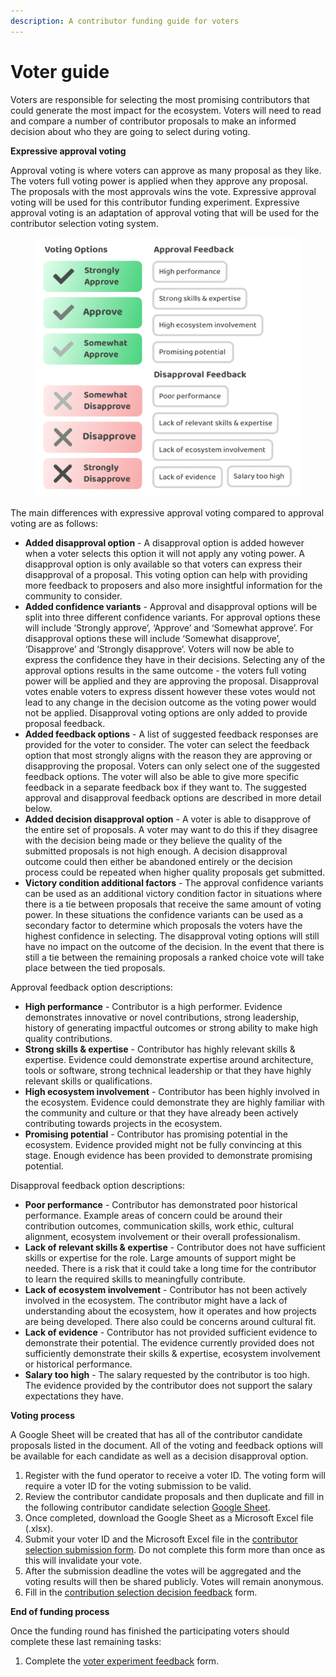```yaml
---
description: A contributor funding guide for voters
---
```


# Voter guide

Voters are responsible for selecting the most promising contributors that could generate the most impact for the ecosystem. Voters will need to read and compare a number of contributor proposals to make an informed decision about who they are going to select during voting.



**Expressive approval voting**

Approval voting is where voters can approve as many proposal as they like. The voters full voting power is applied when they approve any proposal. The proposals with the most approvals wins the vote. Expressive approval voting will be used for this contributor funding experiment. Expressive approval voting is an adaptation of approval voting that will be used for the contributor selection voting system.

<div align="left">

<figure><img src="../.gitbook/assets/expressive-approval-voting-contributor-example.png" alt="" width="563"><figcaption></figcaption></figure>

</div>

The main differences with expressive approval voting compared to approval voting are as follows:

* **Added disapproval option** - A disapproval option is added however when a voter selects this option it will not apply any voting power. A disapproval option is only available so that voters can express their disapproval of a proposal. This voting option can help with providing more feedback to proposers and also more insightful information for the community to consider.
* **Added confidence variants** - Approval and disapproval options will be split into three different confidence variants. For approval options these will include ‘Strongly approve’, ‘Approve’ and ‘Somewhat approve’. For disapproval options these will include ‘Somewhat disapprove’, ‘Disapprove’ and ‘Strongly disapprove’. Voters will now be able to express the confidence they have in their decisions. Selecting any of the approval options results in the same outcome - the voters full voting power will be applied and they are approving the proposal. Disapproval votes enable voters to express dissent however these votes would not lead to any change in the decision outcome as the voting power would not be applied. Disapproval voting options are only added to provide proposal feedback.
* **Added feedback options** - A list of suggested feedback responses are provided for the voter to consider. The voter can select the feedback option that most strongly aligns with the reason they are approving or disapproving the proposal. Voters can only select one of the suggested feedback options. The voter will also be able to give more specific feedback in a separate feedback box if they want to. The suggested approval and disapproval feedback options are described in more detail below.
* **Added decision disapproval option** - A voter is able to disapprove of the entire set of proposals. A voter may want to do this if they disagree with the decision being made or they believe the quality of the submitted proposals is not high enough. A decision disapproval outcome could then either be abandoned entirely or the decision process could be repeated when higher quality proposals get submitted.
* **Victory condition additional factors** - The approval confidence variants can be used as an additional victory condition factor in situations where there is a tie between proposals that receive the same amount of voting power. In these situations the confidence variants can be used as a secondary factor to determine which proposals the voters have the highest confidence in selecting. The disapproval voting options will still have no impact on the outcome of the decision. In the event that there is still a tie between the remaining proposals a ranked choice vote will take place between the tied proposals.



Approval feedback option descriptions:

* **High performance** - Contributor is a high performer. Evidence demonstrates innovative or novel contributions, strong leadership, history of generating impactful outcomes or strong ability to make high quality contributions.
* **Strong skills & expertise** - Contributor has highly relevant skills & expertise. Evidence could demonstrate expertise around architecture, tools or software, strong technical leadership or that they have highly relevant skills or qualifications.
* **High ecosystem involvement** - Contributor has been highly involved in the ecosystem. Evidence could demonstrate they are highly familiar with the community and culture or that they have already been actively contributing towards projects in the ecosystem.
* **Promising potential** - Contributor has promising potential in the ecosystem. Evidence provided might not be fully convincing at this stage. Enough evidence has been provided to demonstrate promising potential.



Disapproval feedback option descriptions:

* **Poor performance** - Contributor has demonstrated poor historical performance. Example areas of concern could be around their contribution outcomes, communication skills, work ethic, cultural alignment, ecosystem involvement or their overall professionalism.
* **Lack of relevant skills & expertise** - Contributor does not have sufficient skills or expertise for the role. Large amounts of support might be needed. There is a risk that it could take a long time for the contributor to learn the required skills to meaningfully contribute.
* **Lack of ecosystem involvement** - Contributor has not been actively involved in the ecosystem. The contributor might have a lack of understanding about the ecosystem, how it operates and how projects are being developed. There also could be concerns around cultural fit.
* **Lack of evidence** - Contributor has not provided sufficient evidence to demonstrate their potential. The evidence currently provided does not sufficiently demonstrate their skills & expertise, ecosystem involvement or historical performance.
* **Salary too high** - The salary requested by the contributor is too high. The evidence provided by the contributor does not support the salary expectations they have.



**Voting process**

A Google Sheet will be created that has all of the contributor candidate proposals listed in the document. All of the voting and feedback options will be available for each candidate as well as a decision disapproval option.

1. Register with the fund operator to receive a voter ID. The voting form will require a voter ID for the voting submission to be valid.
2. Review the contributor candidate proposals and then duplicate and fill in the following contributor candidate selection [Google Sheet](https://docs.google.com/spreadsheets/d/1\_zcD70njyQFBaA6qXIIfudS1hEhlMo3zZ5035py3Nwg/edit?usp=sharing).
3. Once completed, download the Google Sheet as a Microsoft Excel file (.xlsx).
4. Submit your voter ID and the Microsoft Excel file in the [contributor selection submission form](https://docs.google.com/forms/d/e/1FAIpQLScX0G8ks6V\_lm0\_EY9MBF5ayIs6HKidqc0if4gsZXrKz-hCuQ/viewform). Do not complete this form more than once as this will invalidate your vote.
5. After the submission deadline the votes will be aggregated and the voting results will then be shared publicly. Votes will remain anonymous.
6. Fill in the [contribution selection decision feedback](https://forms.gle/sdsrT7C7aZbL3AXV8) form.



**End of funding process**

Once the funding round has finished the participating voters should complete these last remaining tasks:

1. Complete the [voter experiment feedback](https://forms.gle/ttvCVPj54vCMV8cQ8) form.
